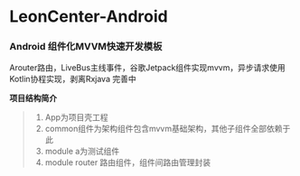 # LeonCenter-Android
### Android 组件化MVVM快速开发模板
  Arouter路由，LiveBus主线事件，谷歌Jetpack组件实现mvvm，异步请求使用Kotlin协程实现，剥离Rxjava
完善中 

**项目结构简介**
> 1. App为项目壳工程
> 2. common组件为架构组件包含mvvm基础架构，其他子组件全部依赖于此
> 3. module a为测试组件
> 4. module router 路由组件，组件间路由管理封装
